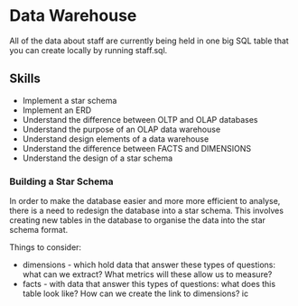 # Data Warehouse

All of the data about staff are currently being held in one big SQL table that you can create locally by running staff.sql.

## Skills

- Implement a star schema
- Implement an ERD
- Understand the difference between OLTP and OLAP databases
- Understand the purpose of an OLAP data warehouse
- Understand design elements of a data warehouse
- Understand the difference between FACTS and DIMENSIONS
- Understand the design of a star schema

### Building a Star Schema

In order to make the database easier and more more efficient to analyse, there is a need to redesign the database into a star schema.
This involves creating new tables in the database to organise the data into the star schema format.

Things to consider:

- dimensions - which hold data that answer these types of questions: what can we extract? What metrics will these allow us to measure?
- facts - with data that answer this types of questions: what does this table look like? How can we create the link to dimensions?
ic